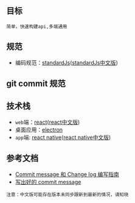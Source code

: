 ## 目标
	简单，快速构建api,多端通用

## 规范
- 编码规范：[standardJs][]([standardJs中文版][standardJs-cn])

## git commit 规范


## 技术栈
- `web`端：[react][]([react中文版][react-cn])
- 桌面应用：[electron][]
- `app`端: [react native][]([react native中文版][react native-cn])

## 参考文档
- [Commit message 和 Change log 编写指南][git commit specs]
- [写出好的 commit message][write-good-commit-message]

`注意：中文版可能存在版本未同步跟新到最新的情况，请知晓`


[react]: https://github.com/facebook/react
[react-cn]: http://reactjs.cn/
[react native]: https://github.com/facebook/react-native
[react native-cn]: http://reactnative.cn/
[electron]: https://github.com/electron/electron
[standardJs]: http://standardjs.com/
[standardJs-cn]: http://hongfanqie.org/standardjs/
[git commit specs]: http://www.ruanyifeng.com/blog/2016/01/commit_message_change_log.html
[write-good-commit-message]: https://ruby-china.org/topics/15737